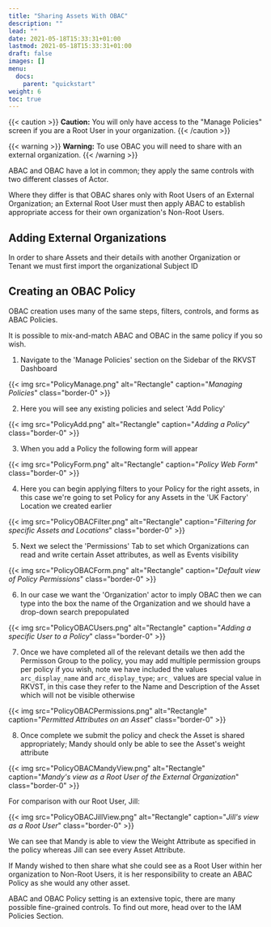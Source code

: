 ```yaml
---
title: "Sharing Assets With OBAC"
description: ""
lead: ""
date: 2021-05-18T15:33:31+01:00
lastmod: 2021-05-18T15:33:31+01:00
draft: false
images: []
menu:
  docs:
    parent: "quickstart"
weight: 6
toc: true
---
```



{{< caution >}}
**Caution:** You will only have access to the "Manage Policies" screen if you 
   are a Root User in your organization.
{{< /caution >}}

{{< warning >}}
**Warning:** To use OBAC you will need to share with an external organization.
{{< /warning >}}

ABAC and OBAC have a lot in common; they apply the same controls with two different classes of Actor.

Where they differ is that OBAC shares only with Root Users of an External Organization; an External Root User must then apply ABAC to establish appropriate access for their own organization's Non-Root Users.

Adding External Organizations
-----------------------------

In order to share Assets and their details with another Organization or Tenant we must first import the organizational Subject ID

Creating an OBAC Policy
-----------------------

OBAC creation uses many of the same steps, filters, controls, and forms as ABAC Policies.

It is possible to mix-and-match ABAC and OBAC in the same policy if you so wish.

1. Navigate to the 'Manage Policies' section on the Sidebar of the RKVST Dashboard

{{< img src="PolicyManage.png" alt="Rectangle" caption="<em>Managing Policies</em>" class="border-0" >}}

2. Here you will see any existing policies and select 'Add Policy'

{{< img src="PolicyAdd.png" alt="Rectangle" caption="<em>Adding a Policy</em>" class="border-0" >}}

3. When you add a Policy the following form will appear

{{< img src="PolicyForm.png" alt="Rectangle" caption="<em>Policy Web Form</em>" class="border-0" >}}

4. Here you can begin applying filters to your Policy for the right assets, in this case we're going to set Policy for any Assets in the 'UK Factory' Location we created earlier

{{< img src="PolicyOBACFilter.png" alt="Rectangle" caption="<em>Filtering for specific Assets and Locations</em>" class="border-0" >}}

5. Next we select the 'Permissions' Tab to set which Organizations can read and write certain Asset attributes, as well as Events visibility

{{< img src="PolicyOBACForm.png" alt="Rectangle" caption="<em>Default view of Policy Permissions</em>" class="border-0" >}}

6. In our case we want the 'Organization' actor to imply OBAC then we can type into the box the name of the Organization and we should have a drop-down search prepopulated

{{< img src="PolicyOBACUsers.png" alt="Rectangle" caption="<em>Adding a specific User to a Policy</em>" class="border-0" >}}

7. Once we have completed all of the relevant details we then add the Permisson Group to the policy, you may add multiple permission groups per policy if you wish, note we have included the values `arc_display_name` and `arc_display_type`; `arc_` values are special value in RKVST, in this case they refer to the Name and Description of the Asset which will not be visible otherwise 

{{< img src="PolicyOBACPermissions.png" alt="Rectangle" caption="<em>Permitted Attributes on an Asset</em>" class="border-0" >}}

8. Once complete we submit the policy and check the Asset is shared appropriately; Mandy should only be able to see the Asset's weight attribute

{{< img src="PolicyOBACMandyView.png" alt="Rectangle" caption="<em>Mandy's view as a Root User of the External Organization</em>" class="border-0" >}}

For comparison with our Root User, Jill:

{{< img src="PolicyOBACJillView.png" alt="Rectangle" caption="<em>Jill's view as a Root User</em>" class="border-0" >}}

We can see that Mandy is able to view the Weight Attribute as specified in the policy whereas Jill can see every Asset Attribute.

If Mandy wished to then share what she could see as a Root User within her organization to Non-Root Users, it is her responsibility to create an ABAC Policy as she would any other asset.

ABAC and OBAC Policy setting is an extensive topic, there are many possible fine-grained controls. To find out more, head over to the IAM Policies Section.
